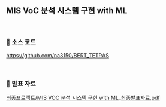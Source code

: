 ## MIS VoC 분석 시스템 구현 with ML

<br>

### 📌 소스 코드

https://github.com/na3150/BERT_TETRAS

<br>

### 📌 발표 자료

[최종프로젝트/MIS VOC 분석 시스템 구현 with ML_최종발표자료.pdf](https://github.com/na3150/Cloud_boot_camp/blob/main/%EC%B5%9C%EC%A2%85%ED%94%84%EB%A1%9C%EC%A0%9D%ED%8A%B8/MIS%20VOC%20%EB%B6%84%EC%84%9D%20%EC%8B%9C%EC%8A%A4%ED%85%9C%20%EA%B5%AC%ED%98%84%20with%20ML_%EC%B5%9C%EC%A2%85%EB%B0%9C%ED%91%9C%EC%9E%90%EB%A3%8C.pdf)
